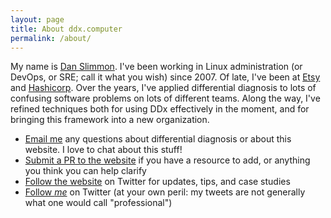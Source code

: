 ```yaml
---
layout: page
title: About ddx.computer
permalink: /about/
---
```


My name is [Dan Slimmon](https://danslimmon.com/resume). I've been working in Linux administration
(or DevOps, or SRE; call it what you wish) since 2007. Of late, I've been at
[Etsy](https://etsy.com) and [Hashicorp](https://hashicorp.com).  Over the years, I've applied
differential diagnosis to lots of confusing software problems on lots of different teams. Along the
way, I've refined techniques both for using DDx effectively in the moment, and for bringing this
framework into a new organization.

* [Email me](mailto:dan+ddx@danslimmon.com) any questions about differential diagnosis or about this
    website. I love to chat about this stuff!
* [Submit a PR to the website](https://github.com/danslimmon/ddxcomputer) if you have a resource to add,
    or anything you think you can help clarify
* [Follow the website](https://twitter.com/ddxcomputer) on Twitter for updates, tips, and case studies
* [Follow _me_](https://twitter.com/danslimmon) on Twitter (at your own peril: my tweets are not
    generally what one would call "professional")
